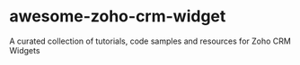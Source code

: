 # awesome-zoho-crm-widget
A curated collection of tutorials, code samples and resources for Zoho CRM Widgets
